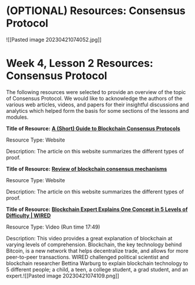 # (OPTIONAL) Resources: Consensus Protocol
![[Pasted image 20230421074052.jpg]]
# **Week 4, Lesson 2 Resources: Consensus Protocol**

The following resources were selected to provide an overview of the topic of Consensus Protocol. We would like to acknowledge the authors of the various web articles, videos, and papers for their insightful discussions and analytics which helped form the basis for some sections of the lessons and modules.

**Title of Resource:** [**A (Short) Guide to Blockchain Consensus Protocols**](https://www.coindesk.com/short-guide-blockchain-consensus-protocols/)

Resource Type: Website

Description: The article on this website summarizes the different types of proof.

**Title of Resource:** [**Review of blockchain consensus mechanisms**](https://medium.com/wavesprotocol/review-of-blockchain-consensus-mechanisms-f575afae38f2)

Resource Type: Website

Description: The article on this website summarizes the different types of proof.

**Title of Resource:** [**Blockchain Expert Explains One Concept in 5 Levels of Difficulty | WIRED**](https://www.youtube.com/watch?v=hYip_Vuv8J0)

Resource Type: Video (Run time 17:49)

Description: This video provides a great explanation of blockchain at varying levels of comprehension. Blockchain, the key technology behind Bitcoin, is a new network that helps decentralize trade, and allows for more peer-to-peer transactions. WIRED challenged political scientist and blockchain researcher Bettina Warburg to explain blockchain technology to 5 different people; a child, a teen, a college student, a grad student, and an expert.![[Pasted image 20230421074109.png]]

